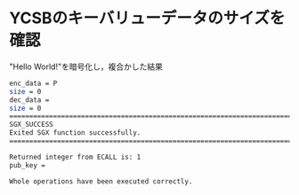 # YCSBのキーバリューデータのサイズを確認
"Hello World!"を暗号化し，複合かした結果
```bash
enc_data = P
size = 0
dec_data = 
size = 0
=============================================================================
SGX_SUCCESS
Exited SGX function successfully.
=============================================================================

Returned integer from ECALL is: 1
pub_key = 

Whole operations have been executed correctly.
```
